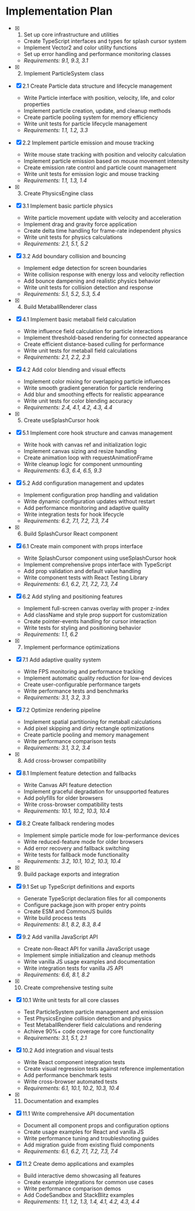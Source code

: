 # Implementation Plan

- [x] 1. Set up core infrastructure and utilities
  - Create TypeScript interfaces and types for splash cursor system
  - Implement Vector2 and color utility functions
  - Set up error handling and performance monitoring classes
  - _Requirements: 9.1, 9.3, 3.1_

- [x] 2. Implement ParticleSystem class
- [x] 2.1 Create Particle data structure and lifecycle management
  - Write Particle interface with position, velocity, life, and color properties
  - Implement particle creation, update, and cleanup methods
  - Create particle pooling system for memory efficiency
  - Write unit tests for particle lifecycle management
  - _Requirements: 1.1, 1.2, 3.3_

- [x] 2.2 Implement particle emission and mouse tracking
  - Write mouse state tracking with position and velocity calculation
  - Implement particle emission based on mouse movement intensity
  - Create emission rate control and particle count management
  - Write unit tests for emission logic and mouse tracking
  - _Requirements: 1.1, 1.3, 1.4_

- [x] 3. Create PhysicsEngine class
- [x] 3.1 Implement basic particle physics
  - Write particle movement update with velocity and acceleration
  - Implement drag and gravity force application
  - Create delta time handling for frame-rate independent physics
  - Write unit tests for physics calculations
  - _Requirements: 2.1, 5.1, 5.2_

- [x] 3.2 Add boundary collision and bouncing
  - Implement edge detection for screen boundaries
  - Write collision response with energy loss and velocity reflection
  - Add bounce dampening and realistic physics behavior
  - Write unit tests for collision detection and response
  - _Requirements: 5.1, 5.2, 5.3, 5.4_

- [x] 4. Build MetaballRenderer class
- [x] 4.1 Implement basic metaball field calculation
  - Write influence field calculation for particle interactions
  - Implement threshold-based rendering for connected appearance
  - Create efficient distance-based culling for performance
  - Write unit tests for metaball field calculations
  - _Requirements: 2.1, 2.2, 2.3_

- [x] 4.2 Add color blending and visual effects
  - Implement color mixing for overlapping particle influences
  - Write smooth gradient generation for particle rendering
  - Add blur and smoothing effects for realistic appearance
  - Write unit tests for color blending accuracy
  - _Requirements: 2.4, 4.1, 4.2, 4.3, 4.4_

- [x] 5. Create useSplashCursor hook
- [x] 5.1 Implement core hook structure and canvas management
  - Write hook with canvas ref and initialization logic
  - Implement canvas sizing and resize handling
  - Create animation loop with requestAnimationFrame
  - Write cleanup logic for component unmounting
  - _Requirements: 6.3, 6.4, 6.5, 9.3_

- [x] 5.2 Add configuration management and updates
  - Implement configuration prop handling and validation
  - Write dynamic configuration updates without restart
  - Add performance monitoring and adaptive quality
  - Write integration tests for hook lifecycle
  - _Requirements: 6.2, 7.1, 7.2, 7.3, 7.4_

- [x] 6. Build SplashCursor React component
- [x] 6.1 Create main component with props interface
  - Write SplashCursor component using useSplashCursor hook
  - Implement comprehensive props interface with TypeScript
  - Add prop validation and default value handling
  - Write component tests with React Testing Library
  - _Requirements: 6.1, 6.2, 7.1, 7.2, 7.3, 7.4_

- [x] 6.2 Add styling and positioning features
  - Implement full-screen canvas overlay with proper z-index
  - Add className and style prop support for customization
  - Create pointer-events handling for cursor interaction
  - Write tests for styling and positioning behavior
  - _Requirements: 1.1, 6.2_

- [x] 7. Implement performance optimizations
- [x] 7.1 Add adaptive quality system
  - Write FPS monitoring and performance tracking
  - Implement automatic quality reduction for low-end devices
  - Create user-configurable performance targets
  - Write performance tests and benchmarks
  - _Requirements: 3.1, 3.2, 3.3_

- [x] 7.2 Optimize rendering pipeline
  - Implement spatial partitioning for metaball calculations
  - Add pixel skipping and dirty rectangle optimizations
  - Create particle pooling and memory management
  - Write performance comparison tests
  - _Requirements: 3.1, 3.2, 3.4_

- [x] 8. Add cross-browser compatibility
- [x] 8.1 Implement feature detection and fallbacks
  - Write Canvas API feature detection
  - Implement graceful degradation for unsupported features
  - Add polyfills for older browsers
  - Write cross-browser compatibility tests
  - _Requirements: 10.1, 10.2, 10.3, 10.4_

- [x] 8.2 Create fallback rendering modes
  - Implement simple particle mode for low-performance devices
  - Write reduced-feature mode for older browsers
  - Add error recovery and fallback switching
  - Write tests for fallback mode functionality
  - _Requirements: 3.2, 10.1, 10.2, 10.3, 10.4_

- [x] 9. Build package exports and integration
- [x] 9.1 Set up TypeScript definitions and exports
  - Generate TypeScript declaration files for all components
  - Configure package.json with proper entry points
  - Create ESM and CommonJS builds
  - Write build process tests
  - _Requirements: 8.1, 8.2, 8.3, 8.4_

- [x] 9.2 Add vanilla JavaScript API
  - Create non-React API for vanilla JavaScript usage
  - Implement simple initialization and cleanup methods
  - Write vanilla JS usage examples and documentation
  - Write integration tests for vanilla JS API
  - _Requirements: 6.6, 8.1, 8.2_

- [x] 10. Create comprehensive testing suite
- [x] 10.1 Write unit tests for all core classes
  - Test ParticleSystem particle management and emission
  - Test PhysicsEngine collision detection and physics
  - Test MetaballRenderer field calculations and rendering
  - Achieve 90%+ code coverage for core functionality
  - _Requirements: 3.1, 5.1, 2.1_

- [x] 10.2 Add integration and visual tests
  - Write React component integration tests
  - Create visual regression tests against reference implementation
  - Add performance benchmark tests
  - Write cross-browser automated tests
  - _Requirements: 6.1, 10.1, 10.2, 10.3, 10.4_

- [x] 11. Documentation and examples
- [x] 11.1 Write comprehensive API documentation
  - Document all component props and configuration options
  - Create usage examples for React and vanilla JS
  - Write performance tuning and troubleshooting guides
  - Add migration guide from existing fluid components
  - _Requirements: 6.1, 6.2, 7.1, 7.2, 7.3, 7.4_

- [x] 11.2 Create demo applications and examples
  - Build interactive demo showcasing all features
  - Create example integrations for common use cases
  - Write performance comparison demos
  - Add CodeSandbox and StackBlitz examples
  - _Requirements: 1.1, 1.2, 1.3, 1.4, 4.1, 4.2, 4.3, 4.4_